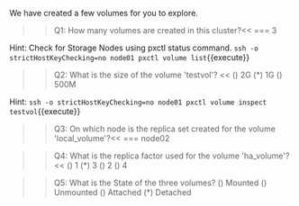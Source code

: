 We have created a few volumes for you to explore.

>>Q1: How many volumes are created in this cluster?<< 
=== 3

Hint: Check for Storage Nodes using pxctl status command.
`ssh -o strictHostKeyChecking=no node01 pxctl volume list`{{execute}}


>>Q2: What is the size of the volume 'testvol'? << 
() 2G 
(*) 1G
() 500M

Hint:
`ssh -o strictHostKeyChecking=no node01 pxctl volume inspect testvol`{{execute}}


>>Q3: On which node is the replica set created for the volume 'local_volume'?<< 
=== node02


>>Q4: What is the replica factor used for the volume 'ha_volume'?  << 
() 1
(*) 3
()  2
()  4

>>Q5: What is the State of the three volumes?
() Mounted
() Unmounted
() Attached
(*) Detached
